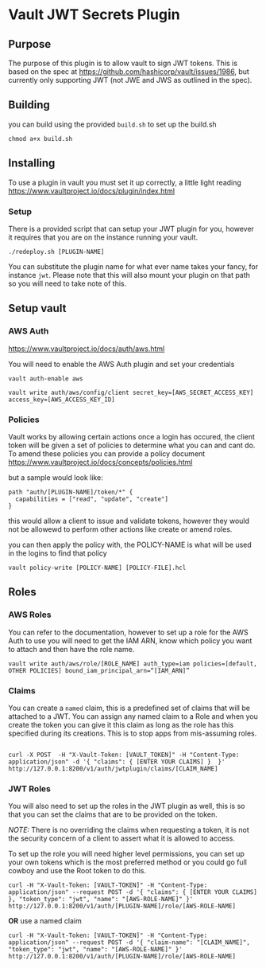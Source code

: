# Vault JWT Secrets Plugin 

## Purpose
The purpose of this plugin is to allow vault to sign JWT tokens. This is based on the spec at https://github.com/hashicorp/vault/issues/1986, but currently only supporting JWT (not JWE and JWS as outlined in the spec).


## Building
you can build using the provided `build.sh` 
to set up the build.sh
```
chmod a+x build.sh
```

## Installing
To use a plugin in vault you must set it up correctly, a little light reading
https://www.vaultproject.io/docs/plugin/index.html


### Setup
There is a provided script that can setup your JWT plugin for you, however it requires that you are on the instance running your vault.

```
./redeploy.sh [PLUGIN-NAME]
```

You can substitute the plugin name for what ever name takes your fancy, for instance `jwt`. Please note that this will also mount your plugin on that path so you will need to take note of this.

## Setup vault

### AWS Auth
https://www.vaultproject.io/docs/auth/aws.html

You will need to enable the AWS Auth plugin and set your credentials
```
vault auth-enable aws

vault write auth/aws/config/client secret_key=[AWS_SECRET_ACCESS_KEY] access_key=[AWS_ACCESS_KEY_ID]
```

### Policies
Vault works by allowing certain actions once a login has occured, the client token will be given a set of policies to determine what you can and cant do. To amend these policies you can provide a policy document 
https://www.vaultproject.io/docs/concepts/policies.html

but a sample would look like:
```
path "auth/[PLUGIN-NAME]/token/*" {
  capabilities = ["read", "update", "create"]
}
```

this would allow a client to issue and validate tokens, however they would not be allowewd to perform other actions like create or amend roles. 

you can then apply the policy with, the POLICY-NAME is what will be used in the logins to find that policy 
```
vault policy-write [POLICY-NAME] [POLICY-FILE].hcl
```


## Roles
### AWS Roles
You can refer to the documentation, however to set up a role for the AWS Auth to use you will need to get the IAM ARN, know which policy you want to attach and then have the role name. 
```
vault write auth/aws/role/[ROLE_NAME] auth_type=iam policies=[default, OTHER POLICIES] bound_iam_principal_arn=“[IAM_ARN]”
```

### Claims
You can create a `named` claim, this is a predefined set of claims that will be attached to a JWT. You can assign any named claim to a Role and when you create the token you can give it this claim as long as the role has this specified during its creations. This is to stop apps from mis-assuming roles.

```

curl -X POST  -H "X-Vault-Token: [VAULT_TOKEN]" -H "Content-Type: application/json" -d '{ "claims": { [ENTER YOUR CLAIMS] }  }' http://127.0.0.1:8200/v1/auth/jwtplugin/claims/[CLAIM_NAME]
```

### JWT Roles
You will also need to set up the roles in the JWT plugin as well, this is so that you can set the claims that are to be provided on the token. 

*NOTE:* There is no overriding the claims when requesting a token, it is not the security concern of a client to assert what it is allowed to access. 

To set up the role you will need higher level permissions, you can set up your own tokens which is the most preferred method or you could go full cowboy and use the Root token to do this. 
```
curl -H "X-Vault-Token: [VAULT-TOKEN]" -H "Content-Type: application/json" --request POST -d '{ "claims": { [ENTER YOUR CLAIMS] }, "token_type": "jwt", "name": "[AWS-ROLE-NAME]" }' http://127.0.0.1:8200/v1/auth/[PLUGIN-NAME]/role/[AWS-ROLE-NAME]
```  
**OR** use a named claim
```
curl -H "X-Vault-Token: [VAULT-TOKEN]" -H "Content-Type: application/json" --request POST -d '{ "claim-name": "[CLAIM_NAME]", "token_type": "jwt", "name": "[AWS-ROLE-NAME]" }' http://127.0.0.1:8200/v1/auth/[PLUGIN-NAME]/role/[AWS-ROLE-NAME]
```

